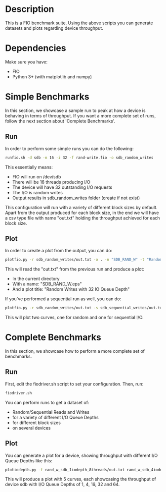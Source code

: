 # Description
This is a FIO benchmark suite. Using the above scripts you can generate
datasets and plots regarding device throughput.

# Dependencies
Make sure you have:
- FIO
- Python 3+ (with matplotlib and numpy)

# Simple Benchmarks
In this section, we showcase a sample run to peak at how a device is behaving
in terms of throughput. If you want a more complete set of runs, follow the
next section about 'Complete Benchmarks'.
## Run
In order to perform some simple runs you can do the following:
```bash
runfio.sh -d sdb -n 16 -i 32 -f rand-write.fio -o sdb_random_writes
```
This essentially means:
- FIO will run on /dev/sdb
- There will be 16 threads producing I/O
- The device will have 32 outstanding I/O requests
- The I/O is random writes
- Output results in sdb_random_writes folder (create if not exist)

This configuration will run with a variety of different block sizes by default.
Apart from the output produced for each block size, in the end we will have a
csv type file with name "out.txt" holding the throughput achieved for each
block size.

## Plot
In order to create a plot from the output, you can do:
```bash
plotfio.py -r sdb_random_writes/out.txt -o . -n "SDB_RAND_W" -t "Random Writes with 32 IO Queue Depth"
```
This will read the "out.txt" from the previous run and produce a plot:
- In the current directory
- With a name: "SDB_RAND_W.eps"
- And a plot title: "Random Writes with 32 IO Queue Depth"

If you've performed a sequential run as well, you can do:
```bash
plotfio.py -r sdb_random_writes/out.txt -s sdb_sequential_writes/out.txt -o . -n "SDB_W" -t "Writes with 32 IO Queue Depth"
```
This will plot two curves, one for random and one for sequential I/O.

# Complete Benchmarks
In this section, we showcase how to perform a more complete set of benchmarks.
## Run
First, edit the fiodriver.sh script to set your configuration. Then, run:
```bash
fiodriver.sh
```
You can perform runs to get a dataset of:
- Random/Sequential Reads and Writes
- for a variety of different I/O Queue Depths
- for different block sizes
- on several devices
## Plot
You can generate a plot for a device, showing throughput with different I/O
Queue Depths like this:
```bash
plotiodepth.py -f rand_w_sdb_1iodepth_8threads/out.txt rand_w_sdb_4iodepth_8threads/out.txt rand_w_sdb_16iodepth_8threads/out.txt rand_w_sdb_1iodepth_32threads/out.txt rand_w_sdb_1iodepth_64threads/out.txt -o . -n "SDB_RAND_W" -t "Random Writes with various IO Queue Depths"
```
This will produce a plot with 5 curves, each showcasing the throughput of
device sdb with I/O Queue Depths of 1, 4, 16, 32 and 64.
